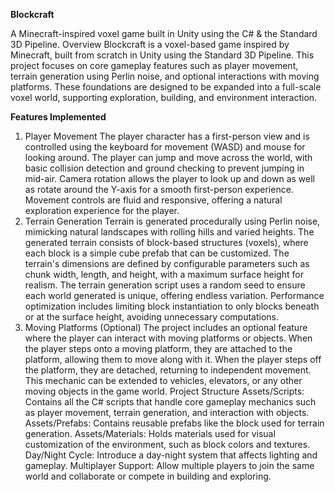 **Blockcraft**



A Minecraft-inspired voxel game built in Unity using the C# & the Standard 3D Pipeline.
Overview
Blockcraft is a voxel-based game inspired by Minecraft, built from scratch in Unity using the Standard 3D Pipeline. This project focuses on core gameplay features such as player movement, terrain generation using Perlin noise, and optional interactions with moving platforms. These foundations are designed to be expanded into a full-scale voxel world, supporting exploration, building, and environment interaction.

**Features Implemented**
1. Player Movement
The player character has a first-person view and is controlled using the keyboard for movement (WASD) and mouse for looking around.
The player can jump and move across the world, with basic collision detection and ground checking to prevent jumping in mid-air.
Camera rotation allows the player to look up and down as well as rotate around the Y-axis for a smooth first-person experience.
Movement controls are fluid and responsive, offering a natural exploration experience for the player.
2. Terrain Generation
Terrain is generated procedurally using Perlin noise, mimicking natural landscapes with rolling hills and varied heights.
The generated terrain consists of block-based structures (voxels), where each block is a simple cube prefab that can be customized.
The terrain's dimensions are defined by configurable parameters such as chunk width, length, and height, with a maximum surface height for realism.
The terrain generation script uses a random seed to ensure each world generated is unique, offering endless variation.
Performance optimization includes limiting block instantiation to only blocks beneath or at the surface height, avoiding unnecessary computations.
3. Moving Platforms (Optional)
The project includes an optional feature where the player can interact with moving platforms or objects.
When the player steps onto a moving platform, they are attached to the platform, allowing them to move along with it.
When the player steps off the platform, they are detached, returning to independent movement.
This mechanic can be extended to vehicles, elevators, or any other moving objects in the game world.
Project Structure
Assets/Scripts: Contains all the C# scripts that handle core gameplay mechanics such as player movement, terrain generation, and interaction with objects.
Assets/Prefabs: Contains reusable prefabs like the block used for terrain generation.
Assets/Materials: Holds materials used for visual customization of the environment, such as block colors and textures.
Day/Night Cycle: Introduce a day-night system that affects lighting and gameplay.
Multiplayer Support: Allow multiple players to join the same world and collaborate or compete in building and exploring.

